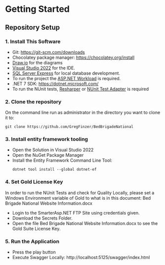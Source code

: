 # Getting Started

## Repository Setup

### 1.  Install This Software
* Git:  https://git-scm.com/downloads
* Chocolatey package manager:  https://chocolatey.org/install
* <a href="https://community.chocolatey.org/packages/drawio" target="_blank">Draw.io</a> for the diagrams
* <a href="https://community.chocolatey.org/packages/visualstudio2022community">Visual Studio 2022</a> for the IDE.
* <a href="https://community.chocolatey.org/packages/sql-server-express" target="_blank">SQL Server Express</a> for local database development.
* To run the project the <a href="https://community.chocolatey.org/packages/visualstudio2022-workload-netweb">ASP.NET Workload</a> is required. 
* .NET 7 SDK:  https://dotnet.microsoft.com/
* To run the NUnit tests, <a href="https://www.jetbrains.com/resharper/">Resharper</a> or <a href="https://marketplace.visualstudio.com/items?itemName=NUnitDevelopers.NUnit3TestAdapter">NUnit Test Adapter</a> is required

### 2.  Clone the repository
On the command line run as administrator in the directory you want to clone it to:

```dos
git clone https://github.com/GregFinzer/BedBrigadeNational
```

### 3. Install entity framework tooling
* Open the Solution in Visual Studio 2022
* Open the NuGet Package Manager
* Install the Entity Framework Command Line Tool: 
    ```dos
    dotnet tool install --global dotnet-ef
    ```

### 4. Set Gold License Key
In order to run the NUnit Tests and check for Quality Locally, please set a Windows Environment variable of Gold to what is in this document:  Bed Brigade National Website Information.docx
* Login to the SmarterAsp.NET FTP Site using credentials given.
* Download the Secrets Folder.
* Open the file Bed Brigade National Website Information.docx to see the Gold Suite License Key.


### 5. Run the Application
* Press the play button
* Execute Swagger Locally:  http://localhost:5125/swagger/index.html
    